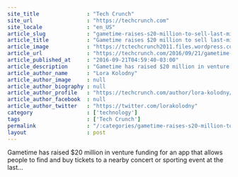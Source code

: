 ```yaml
---
site_title               : "Tech Crunch"
site_url                 : "https://techcrunch.com"
site_locale              : "en_US"
article_slug             : "gametime-raises-s20-million-to-sell-last-minute-textable-tickets-to-sporting-events-and-concerts"
article_title            : "Gametime raises $20 million to sell last-minute, textable tickets to sporting events and concerts"
article_image            : "https://tctechcrunch2011.files.wordpress.com/2016/09/brad-griffith_-gametime-ceo_stadium.jpg?w=764&h=400&crop=1"
article_url              : "https://techcrunch.com/2016/09/21/gametime-raises-20-million-to-sell-last-minute-textable-tickets-to-sports-and-concerts/"
article_published_at     : "2016-09-21T04:59:40-03:00"
article_description      : "Gametime has raised $20 million in venture funding for an app that allows people to find and buy tickets to a nearby concert or sporting event at the last..."
article_author_name      : "Lora Kolodny"
article_author_image     : null
article_author_biography : null
article_author_profile   : "https://techcrunch.com/author/lora-kolodny/"
article_author_facebook  : null
article_author_twitter   : "https://twitter.com/lorakolodny"
category                 : ['technology']
tags                     : ['Tech Crunch']
permalink                : "/:categories/gametime-raises-s20-million-to-sell-last-minute-textable-tickets-to-sporting-events-and-concerts/"
layout                   : post
---
```


Gametime has raised $20 million in venture funding for an app that allows people to find and buy tickets to a nearby concert or sporting event at the last...
